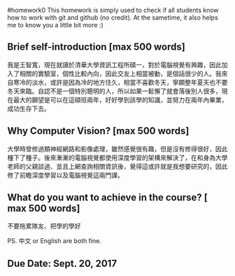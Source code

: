 #homework0
This homework is simply used to check if all students know how to work with git and github (no credit).
At the sametime, it also helps me to know you a little bit more :)

## Brief self-introduction [max 500 words]
我是王智寬，現在就讀於清華大學資訊工程所碩一，對於電腦視覺有興趣，因此加入了相關的實驗室，個性比較內向，因此交友上相當被動，是個話很少的人。我來自寒冷的淡水，或許是因為冷的地方住久，相當不喜歡冬天，寧願整年夏天也不要冬天來臨。自認不是一個特別聰明的人，所以如果一鬆懈了就會落後別人很多，現在最大的願望是可以在這碩班兩年，好好學到該學的知識，並努力在兩年內畢業，成功生存下去。

## Why Computer Vision? [max 500 words]
大學時曾修過類神經網路和影像處理，雖然感覺很有趣，但是沒有修得很好，因此種下了種子。後來漸漸的電腦視覺都使用深度學習的架構來解決了，在和身為大學老師的父親談過、並且上網查詢相關資訊後，覺得這或許就是我想要研究的，因此修了前瞻深度學習以及電腦視覺這兩門課。

## What do you want to achieve in the course? [ max 500 words]
不要拖累隊友、把學的學好

PS. 中文 or English are both fine.

## Due Date: Sept. 20, 2017
